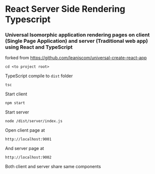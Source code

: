 
# React Server Side Rendering Typescript


### Universal Isomorphic application rendering pages on client (Single Page Application) and server (Traditional web app) using React and TypeScript


forked from https://github.com/leanjscom/universal-create-react-app


	cd <to project root>
	
TypeScript compile to `dist` folder

	tsc

Start client

	npm start
	
Start server

	node /dist/server/index.js

Open client page at 
	
	http://localhost:9001

And server page at 
	
	http://localhost:9002
	
Both client and server share same components